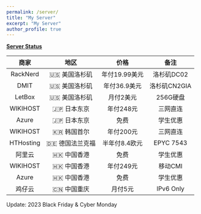 ```yaml
---
permalink: /server/
title: "My Server"
excerpt: "My Server"
author_profile: true
---
```


**[Server Status](https://status.yfluo.me)**

|商家|地区|价格|备注|
|:--:|:--:|:--:|:--:|
|RackNerd|🇺🇸 美国洛杉矶|年付19.99美元|洛杉矶DC02|
|DMIT|🇺🇸 美国洛杉矶|年付36.9美元|洛杉矶CN2GIA|
|LetBox|🇺🇸 美国洛杉矶|月付2美元|256G硬盘|
|WIKIHOST|🇯🇵 日本东京|年付248元|三网直连|
|Azure|🇯🇵 日本东京|免费|学生优惠|
|WIKIHOST|🇰🇷 韩国首尔|年付200元|三网直连|
|HTHosting|🇩🇪 德国法兰克福|半年付8.4欧元|EPYC 7543|
|阿里云|🇭🇰 中国香港|免费|学生优惠|
|WIKIHOST|🇭🇰 中国香港|年付249元|移动CMI|
|Azure|🇭🇰 中国香港|免费|学生优惠|
|鸡仔云|🇨🇳 中国重庆|月付5元|IPv6 Only|

Update: 2023 Black Friday & Cyber Monday
